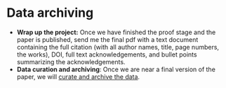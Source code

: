 # Data archiving



* **Wrap up the project:** Once we have finished the proof stage and the paper is published, send me the final pdf with a text document containing the full citation (with all author names, title, page numbers, the works), DOI, full text acknowledgements, and bullet points summarizing the acknowledgements.&#x20;
* **Data curation and archiving**: Once we are near a final version of the paper, we will [curate and archive the data](https://wikis.utexas.edu/display/wangmaterialswiki/3.+Data+curation+and+archiving).
